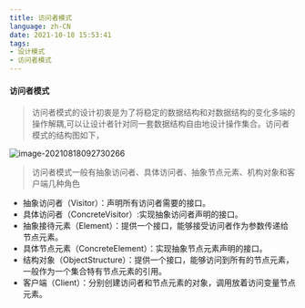 ```yaml
---
title: 访问者模式
language: zh-CN
date: 2021-10-18 15:53:41
tags:
- 设计模式
- 访问者模式
---
```

#### 访问者模式

> 访问者模式的设计初衷是为了将稳定的数据结构和对数据结构的变化多端的操作解耦,可以让设计者针对同一套数据结构自由地设计操作集合。访问者模式的结构图如下，

![image-20210818092730266](./image-20210818092730266.png)

> 访问者模式一般有抽象访问者、具体访问者、抽象节点元素、机构对象和客户端几种角色

- 抽象访问者（Visitor）：声明所有访问者需要的接口。
- 具体访问者（ConcreteVisitor）:实现抽象访问者声明的接口。
- 抽象接待元素（Element）：提供一个接口，能够接受访问者作为参数传递给节点元素。
- 具体节点元素（ConcreteElement）：实现抽象节点元素声明的接口。
- 结构对象（ObjectStructure）：提供一个接口，能够访问到所有的节点元素，一般作为一个集合特有节点元素的引用。
- 客户端（Client）：分别创建访问者和节点元素的对象，调用放着访问变量节点元素。